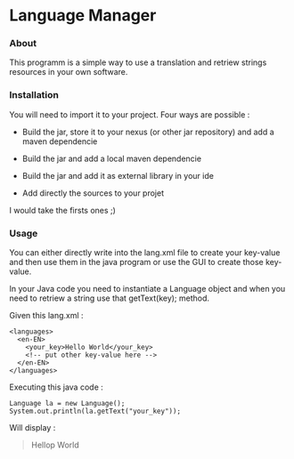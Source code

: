 Language Manager
================

### About

This programm is a simple way to use a translation and retriew strings resources in your own software.



### Installation

You will need to import it to your project. Four ways are possible :

* Build the jar, store it to your nexus (or other jar repository) and add a maven dependencie

* Build the jar and add a local maven dependencie

* Build the jar and add it as external library in your ide

* Add directly the sources to your projet

I would take the firsts ones ;)


### Usage

You can either directly write into the lang.xml file to create your key-value and then use them in the java program or use the GUI to create those key-value.

In your Java code you need to instantiate a Language object and when you need to retriew a string use that getText(key); method.

Given this lang.xml :

    <languages>
      <en-EN>
        <your_key>Hello World</your_key>
        <!-- put other key-value here -->
      </en-EN>
    </languages>

Executing this java code :

    Language la = new Language();
    System.out.println(la.getText("your_key"));
 
Will display :

> Hellop World
